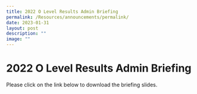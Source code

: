 ```yaml
---
title: 2022 O Level Results Admin Briefing
permalink: /Resources/announcements/permalink/
date: 2023-01-31
layout: post
description: ""
image: ""
---
```

# 2022 O Level Results Admin Briefing

Please click on the link below to download the briefing slides.

